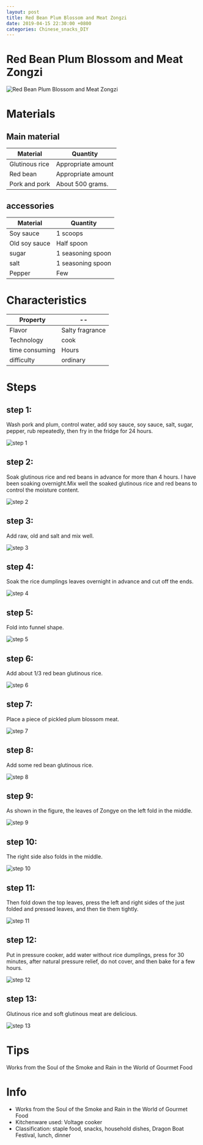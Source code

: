```yaml
---
layout: post
title: Red Bean Plum Blossom and Meat Zongzi
date: 2019-04-15 22:30:00 +0800
categories: Chinese_snacks_DIY
---
```


# Red Bean Plum Blossom and Meat Zongzi

![Red Bean Plum Blossom and Meat Zongzi]({{site.baseurl}}/img/404158/404158.jpg)

# Materials


## Main material

Material|Quantity
--|--
Glutinous rice|Appropriate amount
Red bean|Appropriate amount
Pork and pork|About 500 grams.

## accessories

Material|Quantity
--|--
Soy sauce|1 scoops
Old soy sauce|Half spoon
sugar|1 seasoning spoon
salt|1 seasoning spoon
Pepper|Few

# Characteristics

Property|--
--|--
Flavor|Salty fragrance
Technology|cook
time consuming|Hours
difficulty|ordinary

# Steps

## step 1:

Wash pork and plum, control water, add soy sauce, soy sauce, salt, sugar, pepper, rub repeatedly, then fry in the fridge for 24 hours.

![step 1]({{site.baseurl}}/img/404158/1.jpg)

## step 2:

Soak glutinous rice and red beans in advance for more than 4 hours. I have been soaking overnight.Mix well the soaked glutinous rice and red beans to control the moisture content.

![step 2]({{site.baseurl}}/img/404158/2.jpg)

## step 3:

Add raw, old and salt and mix well.

![step 3]({{site.baseurl}}/img/404158/3.jpg)

## step 4:

Soak the rice dumplings leaves overnight in advance and cut off the ends.

![step 4]({{site.baseurl}}/img/404158/4.jpg)

## step 5:

Fold into funnel shape.

![step 5]({{site.baseurl}}/img/404158/5.jpg)

## step 6:

Add about 1/3 red bean glutinous rice.

![step 6]({{site.baseurl}}/img/404158/6.jpg)

## step 7:

Place a piece of pickled plum blossom meat.

![step 7]({{site.baseurl}}/img/404158/7.jpg)

## step 8:

Add some red bean glutinous rice.

![step 8]({{site.baseurl}}/img/404158/8.jpg)

## step 9:

As shown in the figure, the leaves of Zongye on the left fold in the middle.

![step 9]({{site.baseurl}}/img/404158/9.jpg)

## step 10:

The right side also folds in the middle.

![step 10]({{site.baseurl}}/img/404158/10.jpg)

## step 11:

Then fold down the top leaves, press the left and right sides of the just folded and pressed leaves, and then tie them tightly.

![step 11]({{site.baseurl}}/img/404158/11.jpg)

## step 12:

Put in pressure cooker, add water without rice dumplings, press for 30 minutes, after natural pressure relief, do not cover, and then bake for a few hours.

![step 12]({{site.baseurl}}/img/404158/12.jpg)

## step 13:

Glutinous rice and soft glutinous meat are delicious.

![step 13]({{site.baseurl}}/img/404158/13.jpg)

# Tips

Works from the Soul of the Smoke and Rain in the World of Gourmet Food

# Info

- Works from the Soul of the Smoke and Rain in the World of Gourmet Food
- Kitchenware used: Voltage cooker
- Classification: staple food, snacks, household dishes, Dragon Boat Festival, lunch, dinner